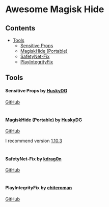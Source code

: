 
# Awesome Magisk Hide

## Contents
- [Tools](#tools)
  - [Sensitive Props]([#sensitive-props-by-huskydg)
  - [MagiskHide (Portable)](#magiskhide-portable-by-huskydg)
  - [SafetyNet-Fix](#safetynet-fix-by-kdrag0n)
  - [PlayIntegrityFix](#playintegrityfix-by-chiteroman)

## Tools

#### Sensitive Props by [HuskyDG](https://github.com/HuskyDG)

[GitHub](https://github.com/Magisk-Modules-Alt-Repo/sensitive_props)

#

#### MagiskHide (Portable) by [HuskyDG](https://github.com/HuskyDG)

[GitHub](https://github.com/HuskyDG/MagiskHide/tree/047c9cb9d3087683aeb3d232c9f23c5c05f660cf)

I recommend version [1.10.3](https://github.com/HuskyDG/MagiskHide/releases/tag/v1.10.3)

#

#### SafetyNet-Fix by [kdrag0n](https://github.com/kdrag0n)

[GitHub](https://github.com/kdrag0n/safetynet-fix)

#

#### PlayIntegrityFix by [chiteroman](https://github.com/chiteroman)

[GitHub](https://github.com/chiteroman/PlayIntegrityFix)

#
